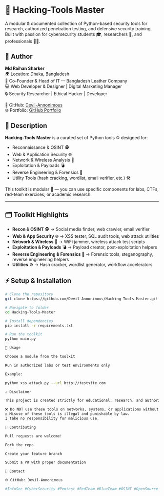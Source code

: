 # 🔐 Hacking-Tools Master

A modular & documented collection of Python-based security tools for research, authorized penetration testing, and defensive security training.  
Built with passion for cybersecurity students 🎓, researchers 📖, and professionals 👨‍💻.  

## 👤 Author

**Md Raihan Sharker**  
🌍 Location: Dhaka, Bangladesh  
💼 Co-Founder & Head of IT — Bangladesh Leather Company  
💻 Web Developer & Designer | Digital Marketing Manager  
🔒 Security Researcher | Ethical Hacker | Developer  

🔗 GitHub: [Devil-Annonimous](https://github.com/Devil-Annonimous)  
🌐 Portfolio: [GitHub Portfolio](https://github.com/Devil-Annonimous)  

## 📜 Description

**Hacking-Tools Master** is a curated set of Python tools ⚙️ designed for:  
- Reconnaissance & OSINT 🕵️  
- Web & Application Security 🌐  
- Network & Wireless Analysis 📡  
- Exploitation & Payloads 💣  
- Reverse Engineering & Forensics 🧩  
- Utility Tools (hash cracking, wordlist, email verifier, etc.) 🛠️  

This toolkit is modular 🧱 — you can use specific components for labs, CTFs, red-team exercises, or academic research.

---

## 🗂️ Toolkit Highlights

- **Recon & OSINT** 🕵️ → Social media finder, web crawler, email verifier  
- **Web & App Security** 🌐 → XSS tester, SQL audit tools, web attack utilities  
- **Network & Wireless** 📡 → WiFi jammer, wireless attack test scripts  
- **Exploitation & Payloads** 💣 → Payload creator, post-exploitation helpers  
- **Reverse Engineering & Forensics** 🧩 → Forensic tools, steganography, reverse engineering helpers  
- **Utilities** ⚙️ → Hash cracker, wordlist generator, workflow accelerators  

## ⚡ Setup & Installation

```bash
# Clone the repository
git clone https://github.com/Devil-Annonimous/Hacking-Tools-Master.git

# Navigate to folder
cd Hacking-Tools-Master

# Install dependencies
pip install -r requirements.txt

# Run the toolkit
python main.py

🚀 Usage

Choose a module from the toolkit

Run in authorized labs or test environments only

Example:

python xss_attack.py --url http://testsite.com

⚠️ Disclaimer

This project is created strictly for educational, research, and authorized penetration testing purposes.

❌ Do NOT use these tools on networks, systems, or applications without explicit written permission.
⚖️ Misuse of these tools is illegal and punishable by law.
I take no responsibility for malicious use.

🤝 Contributing

Pull requests are welcome!

Fork the repo

Create your feature branch

Submit a PR with proper documentation

📩 Contact

🌐 GitHub: Devil-Annonimous

#InfoSec #CyberSecurity #Pentest #RedTeam #BlueTeam #OSINT #OpenSource #EthicalHacking #Python #Forensics #ReverseEngineering #Payloads #NetworkSecurity
